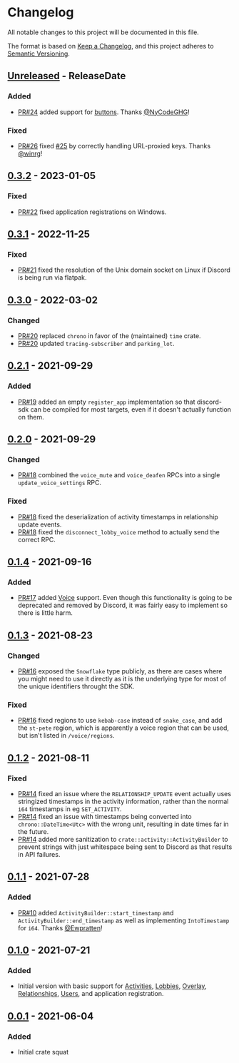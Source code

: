 # Changelog

All notable changes to this project will be documented in this file.

The format is based on [Keep a Changelog](https://keepachangelog.com/en/1.0.0/),
and this project adheres to [Semantic Versioning](https://semver.org/spec/v2.0.0.html).

<!-- markdownlint-disable blanks-around-headers no-duplicate-header blanks-around-lists -->

<!-- next-header -->
## [Unreleased] - ReleaseDate
### Added
- [PR#24](https://github.com/EmbarkStudios/discord-sdk/pull/24) added support for [buttons](https://discord.com/developers/docs/interactions/message-components#buttons). Thanks [@NyCodeGHG](https://github.com/NyCodeGHG)!

### Fixed
- [PR#26](https://github.com/EmbarkStudios/discord-sdk/pull/26) fixed [#25](https://github.com/EmbarkStudios/discord-sdk/issues/25) by correctly handling URL-proxied keys. Thanks [@winrg](https://github.com/winrg)!

## [0.3.2] - 2023-01-05
### Fixed
- [PR#22](https://github.com/EmbarkStudios/discord-sdk/pull/22) fixed application registrations on Windows.

## [0.3.1] - 2022-11-25
### Fixed
- [PR#21](https://github.com/EmbarkStudios/discord-sdk/pull/21) fixed the resolution of the Unix domain socket on Linux if Discord is being run via flatpak.

## [0.3.0] - 2022-03-02
### Changed
- [PR#20](https://github.com/EmbarkStudios/discord-sdk/pull/20) replaced `chrono` in favor of the (maintained) `time` crate.
- [PR#20](https://github.com/EmbarkStudios/discord-sdk/pull/20) updated `tracing-subscriber` and `parking_lot`.

## [0.2.1] - 2021-09-29
### Added
- [PR#19](https://github.com/EmbarkStudios/discord-sdk/pull/19) added an empty `register_app` implementation so that discord-sdk can be compiled for most targets, even if it doesn't actually function on them.

## [0.2.0] - 2021-09-29
### Changed
- [PR#18](https://github.com/EmbarkStudios/discord-sdk/pull/18/files#diff-63746a89ece2f6f7c95c84f99391f83a19ba24ca9825c5d993708ff60069a298) combined the `voice_mute` and `voice_deafen` RPCs into a single `update_voice_settings` RPC.

### Fixed
- [PR#18](https://github.com/EmbarkStudios/discord-sdk/pull/18/files#diff-9a3c0ce63dd7af5cdc3486b6e68ea8c098d855cfeccd72c6c66c69a069b31022) fixed the deserialization of activity timestamps in relationship update events.
- [PR#18](https://github.com/EmbarkStudios/discord-sdk/pull/18/files#diff-30f15d38fcb3d2d1714f1501c5520975acb8e72cf1ca62b7ca024fdb2a7267fb) fixed the `disconnect_lobby_voice` method to actually send the correct RPC.

## [0.1.4] - 2021-09-16
### Added
- [PR#17](https://github.com/EmbarkStudios/discord-sdk/pull/17) added [Voice](https://discord.com/developers/docs/game-sdk/discord-voice) support. Even though this functionality is going to be deprecated and removed by Discord, it was fairly easy to implement so there is little harm.

## [0.1.3] - 2021-08-23
### Changed
- [PR#16](https://github.com/EmbarkStudios/discord-sdk/pull/16) exposed the `Snowflake` type publicly, as there are cases where you might need to use it directly as it is the underlying type for most of the unique identifiers throught the SDK.

### Fixed
- [PR#16](https://github.com/EmbarkStudios/discord-sdk/pull/16) fixed regions to use `kebab-case` instead of `snake_case`, and add the `st-pete` region, which is apparently a voice region that can be used, but isn't listed in `/voice/regions`.

## [0.1.2] - 2021-08-11
### Fixed
- [PR#14](https://github.com/EmbarkStudios/discord-sdk/pull/14) fixed an issue where the `RELATIONSHIP_UPDATE` event actually uses stringized timestamps in the activity information, rather than the normal `i64` timestamps in eg `SET_ACTIVITY`.
- [PR#14](https://github.com/EmbarkStudios/discord-sdk/pull/14) fixed an issue with timestamps being converted into `chrono::DateTime<Utc>` with the wrong unit, resulting in date times far in the future.
- [PR#14](https://github.com/EmbarkStudios/discord-sdk/pull/14) added more sanitization to `crate::activity::ActivityBuilder` to prevent strings with just whitespace being sent to Discord as that results in API failures.

## [0.1.1] - 2021-07-28
### Added
- [PR#10](https://github.com/EmbarkStudios/discord-sdk/pull/10) added `ActivityBuilder::start_timestamp` and `ActivityBuilder::end_timestamp` as well as implementing `IntoTimestamp` for `i64`. Thanks [@Ewpratten](https://github.com/Ewpratten)!

## [0.1.0] - 2021-07-21
### Added
- Initial version with basic support for [Activities](https://discord.com/developers/docs/game-sdk/activities), [Lobbies](https://discord.com/developers/docs/game-sdk/lobbies), [Overlay](https://discord.com/developers/docs/game-sdk/overlay), [Relationships](https://discord.com/developers/docs/game-sdk/relationships), [Users](https://discord.com/developers/docs/game-sdk/users), and application registration.

## [0.0.1] - 2021-06-04
### Added
- Initial crate squat

<!-- next-url -->
[Unreleased]: https://github.com/EmbarkStudios/discord-sdk/compare/0.3.2...HEAD
[0.3.2]: https://github.com/EmbarkStudios/discord-sdk/compare/0.3.1...0.3.2
[0.3.1]: https://github.com/EmbarkStudios/discord-sdk/compare/0.3.0...0.3.1
[0.3.0]: https://github.com/EmbarkStudios/discord-sdk/compare/0.2.1...0.3.0
[0.2.1]: https://github.com/EmbarkStudios/discord-sdk/compare/0.2.0...0.2.1
[0.2.0]: https://github.com/EmbarkStudios/discord-sdk/compare/0.1.4...0.2.0
[0.1.4]: https://github.com/EmbarkStudios/discord-sdk/compare/0.1.3...0.1.4
[0.1.3]: https://github.com/EmbarkStudios/discord-sdk/compare/0.1.2...0.1.3
[0.1.2]: https://github.com/EmbarkStudios/discord-sdk/compare/0.1.1...0.1.2
[0.1.1]: https://github.com/EmbarkStudios/discord-sdk/compare/0.1.0...0.1.1
[0.1.0]: https://github.com/EmbarkStudios/discord-sdk/compare/0.0.1...0.1.0
[0.0.1]: https://github.com/EmbarkStudios/discord-sdk/releases/tag/0.0.1
